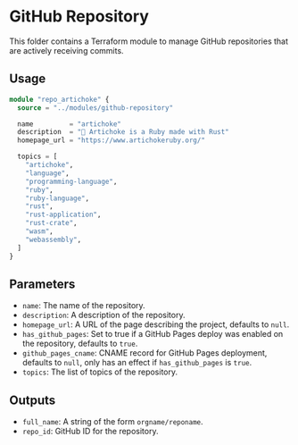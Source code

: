 # GitHub Repository

This folder contains a Terraform module to manage GitHub repositories that are actively
receiving commits.

## Usage

```terraform
module "repo_artichoke" {
  source = "../modules/github-repository"

  name         = "artichoke"
  description  = "💎 Artichoke is a Ruby made with Rust"
  homepage_url = "https://www.artichokeruby.org/"

  topics = [
    "artichoke",
    "language",
    "programming-language",
    "ruby",
    "ruby-language",
    "rust",
    "rust-application",
    "rust-crate",
    "wasm",
    "webassembly",
  ]
}
```

## Parameters

- `name`: The name of the repository.
- `description`: A description of the repository.
- `homepage_url`: A URL of the page describing the project, defaults to `null`.
- `has_github_pages`: Set to true if a GitHub Pages deploy was enabled on the
  repository, defaults to `true`.
- `github_pages_cname`: CNAME record for GitHub Pages deployment, defaults to
  `null`, only has an effect if `has_github_pages` is `true`.
- `topics`: The list of topics of the repository.

## Outputs

- `full_name`: A string of the form `orgname/reponame`.
- `repo_id`: GitHub ID for the repository.
